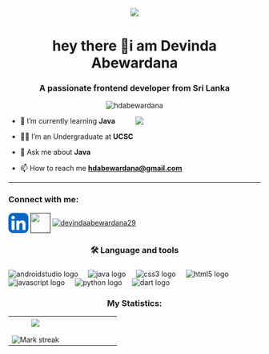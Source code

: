 <div align="center">
  <img height="150" src="https://media.giphy.com/media/M9gbBd9nbDrOTu1Mqx/giphy.gif"  />
</div>

###


###

<h1 align="center">hey there 👋i am Devinda Abewardana</h1>

<h3 align="center">A passionate frontend developer from Sri Lanka</h3>

<p align="center"> <img src="https://komarev.com/ghpvc/?username=ravindugit21&label=Profile%20views&color=0e75b6&style=flat" alt="hdabewardana" /> </p>


<picture> <img align="right" src="https://github.com/7oSkaaa/7oSkaaa/blob/main/Images/Right_Side.gif?raw=true" width = 250px></picture>


- 🌱 I’m currently learning **Java**

- 🧑‍🎓 I’m an Undergraduate at **UCSC**

- 💬 Ask me about **Java**

- 📫 How to reach me **hdabewardana@gmail.com**

---

<h3 align="left">Connect with me:</h3>
<p align="left">
<a href="https://linkedin.com/in/devinda-abewardana-04671b354" target="blank"><img align="center" src="https://github.com/tandpfun/skill-icons/blob/main/icons/LinkedIn.svg" alt="ravindu-shehara-9349132ba" height="40" width="40" /></a>
<a href="" target="blank"><img align="center" src="https://raw.githubusercontent.com/rahuldkjain/github-profile-readme-generator/master/src/images/icons/Social/facebook.svg" alt="" height="40" width="40" /></a>
<a href="https://www.instagram.com/devindaabewardana29" target="blank"><img align="center" src="https://www.edigitalagency.com.au/wp-content/uploads/new-Instagram-icon-png-full-colour.png" alt="devindaabewardana29" height="40" width="40" /></a>
</p>
<h3 align="center">🛠 Language and tools</h3>

###

<div align="left">
  <img src="https://cdn.jsdelivr.net/gh/devicons/devicon/icons/androidstudio/androidstudio-original.svg" height="40" alt="androidstudio logo"  />
  <img width="12" />
  <img src="https://cdn.jsdelivr.net/gh/devicons/devicon/icons/java/java-original.svg" height="40" alt="java logo"  />
  <img width="12" />
  <img src="https://cdn.jsdelivr.net/gh/devicons/devicon/icons/css3/css3-original.svg" height="40" alt="css3 logo"  />
  <img width="12" />
  <img src="https://cdn.jsdelivr.net/gh/devicons/devicon/icons/html5/html5-original.svg" height="40" alt="html5 logo"  />
  <img width="12" />
  <img src="https://cdn.jsdelivr.net/gh/devicons/devicon/icons/javascript/javascript-original.svg" height="40" alt="javascript logo"  />
  <img width="12" />
  <img src="https://cdn.jsdelivr.net/gh/devicons/devicon/icons/python/python-original.svg" height="40" alt="python logo"  />
  <img width="12" />
  <img src="https://cdn.jsdelivr.net/gh/devicons/devicon/icons/dart/dart-original.svg" height="40" alt="dart logo"  />
</div>

###

<h3 align="center">My Statistics:</h3>
<p align="center">
<table align="center">
<tr border="none">
<td width="50%" align="center">
  
  <img  align="center"  src="https://github-readme-stats.vercel.app/api?username=hdabewardana&theme=dark&show_icons=true&count_private=true" />
  <br></br>
  <img  title="🔥 Get streak stats for your profile at git.io/streak-stats" alt="Mark streak" src="https://github-readme-streak-stats.herokuapp.com/?user=hdabewardana&theme=dark&hide_border=false" /> 
</td>
<td width="50%" align="center">



  
  </td>
</tr>
</table>
